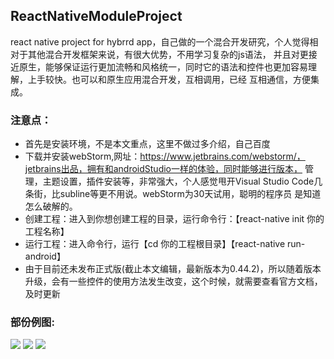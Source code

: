 ## ReactNativeModuleProject

react native project for hybrrd app，自己做的一个混合开发研究，个人觉得相对于其他混合开发框架来说，有很大优势，不用学习复杂的js语法，
并且对更接近原生，能够保证运行更加流畅和风格统一，同时它的语法和控件也更加容易理解，上手较快。也可以和原生应用混合开发，互相调用，已经
互相通信，方便集成。

### 注意点：
- 首先是安装环境，不是本文重点，这里不做过多介绍，自己百度
- 下载并安装webStorm,网址：https://www.jetbrains.com/webstorm/，jetbrains出品，拥有和androidStudio一样的体验，同时能够进行版本，
  管理，主题设置，插件安装等，非常强大，个人感觉甩开Visual Studio Code几条街，比subline等更不用说。webStorm为30天试用，聪明的程序员
  是知道怎么破解的。
- 创建工程：进入到你想创建工程的目录，运行命令行：【react-native init 你的工程名称】
- 运行工程：进入命令行，运行【cd 你的工程根目录】【react-native run-android】
- 由于目前还未发布正式版(截止本文编辑，最新版本为0.44.2)，所以随着版本升级，会有一些控件的使用方法发生改变，这个时候，就需要查看官方文档，
  及时更新

### 部份例图:

![](https://github.com/BrillantZhao/AndroidMouldProject2/blob/master/testmanager/screens/testmanager_entry.png)
![](https://github.com/BrillantZhao/AndroidMouldProject2/blob/master/testmanager/screens/baselibrary_list1.png)
![](https://github.com/BrillantZhao/AndroidMouldProject2/blob/master/testmanager/screens/baselibrary_list2.png)
